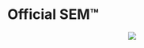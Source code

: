 # Official SEM™
<p align="center">
  <img src="https://ps.w.org/easy-under-construction/assets/banner-772x250.png?rev=2417171">
</p>
